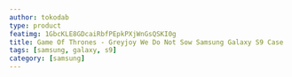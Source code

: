 ```yaml
---
author: tokodab
type: product
featimg: 1GbcKLE8GDcaiRbfPEpkPXjWnGsQSKI0g
title: Game Of Thrones - Greyjoy We Do Not Sow Samsung Galaxy S9 Case
tags: [samsung, galaxy, s9]
category: [samsung]
---
```

